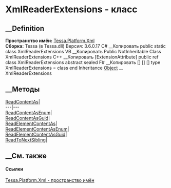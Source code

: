 # XmlReaderExtensions - класс
##  __Definition
 **Пространство имён:** [Tessa.Platform.Xml](N_Tessa_Platform_Xml.htm)  
 **Сборка:** Tessa (в Tessa.dll) Версия: 3.6.0.17
C# __Копировать
     public static class XmlReaderExtensions
VB __Копировать
    <ExtensionAttribute>
    Public NotInheritable Class XmlReaderExtensions
C++ __Копировать
    [ExtensionAttribute]
    public ref class XmlReaderExtensions abstract sealed
F# __Копировать
     [<AbstractClassAttribute>]
    [<SealedAttribute>]
    [<ExtensionAttribute>]
    type XmlReaderExtensions = class end
Inheritance
    [Object](https://learn.microsoft.com/dotnet/api/system.object) __ XmlReaderExtensions
##  __Методы
[ReadContentAs<T>](M_Tessa_Platform_Xml_XmlReaderExtensions_ReadContentAs__1.htm)|  
---|---  
[ReadContentAsEnum<T>](M_Tessa_Platform_Xml_XmlReaderExtensions_ReadContentAsEnum__1.htm)|  
[ReadContentAsGuid](M_Tessa_Platform_Xml_XmlReaderExtensions_ReadContentAsGuid.htm)|  
[ReadElementContentAs<T>](M_Tessa_Platform_Xml_XmlReaderExtensions_ReadElementContentAs__1.htm)|  
[ReadElementContentAsEnum<T>](M_Tessa_Platform_Xml_XmlReaderExtensions_ReadElementContentAsEnum__1.htm)|  
[ReadElementContentAsGuid](M_Tessa_Platform_Xml_XmlReaderExtensions_ReadElementContentAsGuid.htm)|  
[ReadToNextSibling](M_Tessa_Platform_Xml_XmlReaderExtensions_ReadToNextSibling.htm)|  
## __См. также
#### Ссылки
[Tessa.Platform.Xml - пространство имён](N_Tessa_Platform_Xml.htm)
